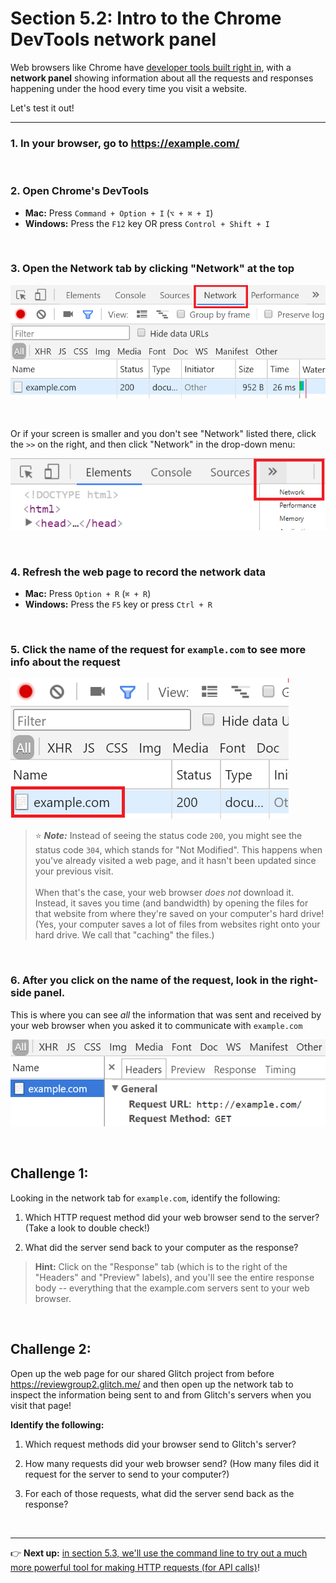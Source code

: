 # Section 5.2: Intro to the Chrome DevTools network panel

Web browsers like Chrome have [developer tools built right in](https://developer.chrome.com/devtools), with a **network panel** showing information about all the requests and responses happening under the hood every time you visit a website.

Let's test it out!

<hr/>

### **1. In your browser, go to https://example.com/**

<br/>

### **2. Open Chrome's DevTools**
  - **Mac:** Press `Command + Option + I` (`⌥ + ⌘ + I`)
  - **Windows:** Press the `F12` key OR press `Control + Shift + I`

<br/>

### **3. Open the Network tab by clicking "Network" at the top**

![Chrome Network panel](https://github.com/LearningNerd/intro-apis-workshop/blob/master/images/chrome-network-panel.png)

<br/>

Or if your screen is smaller and you don't see "Network" listed there, click the `>>` on the right, and then click "Network" in the drop-down menu:

![Chrome Network panel from drop-down menu](https://github.com/LearningNerd/intro-apis-workshop/blob/master/images/chrome-network-panel2.png)

<br/>

### **4. Refresh the web page to record the network data**

  - **Mac:** Press `Option + R` (`⌘ + R`)
  - **Windows:** Press the `F5` key or press `Ctrl + R`

<br/>

### **5. Click the name of the request for `example.com` to see more info about the request**

![Example request in Chrome Network panel](https://github.com/LearningNerd/intro-apis-workshop/blob/master/images/chrome-network-panel-examplecom.png)

  > :star: ***Note:*** Instead of seeing the status code `200`, you might see the status code `304`, which stands for "Not Modified". This happens when you've already visited a web page, and it hasn't been updated since your previous visit. <br/><br/> When that's the case, your web browser *does not* download it. Instead, it saves you time (and bandwidth) by opening the files for that website from where they're saved on your computer's hard drive! (Yes, your computer saves a lot of files from websites right onto your hard drive. We call that "caching" the files.)
  
<br/>

### **6. After you click on the name of the request, look in the right-side panel.**

This is where you can see *all* the information that was sent and received by your web browser when you asked it to communicate with `example.com`

![Response tab in Network panel](https://github.com/LearningNerd/intro-apis-workshop/blob/master/images/chrome-network-panel-response.png)

<br/>

## Challenge 1:

Looking in the network tab for `example.com`, identify the following:

  1. Which HTTP request method did your web browser send to the server? (Take a look to double check!)  

  2. What did the server send back to your computer as the response?
  
  > **Hint:** Click on the "Response" tab (which is to the right of the "Headers" and "Preview" labels), and you'll see the entire response body -- everything that the example.com servers sent to your web browser.
  
<br/>

## Challenge 2:

Open up the web page for our shared Glitch project from before https://reviewgroup2.glitch.me/ and then open up the network tab to inspect the information being sent to and from Glitch's servers when you visit that page!

**Identify the following:**

  1. Which request methods did your browser send to Glitch's server?
  
  2. How many requests did your web browser send? (How many files did it request for the server to send to your computer?)
  
  3. For each of those requests, what did the server send back as the response?

<br/>
<hr/>

:point_right: **Next up:** [in section 5.3, we'll use the command line to try out a much more powerful tool for making HTTP requests (for API calls)](https://github.com/LearnTeachCode/intro-javascript-class/blob/july-aug-2018/week-5/5-3-curl-intro.md)!
